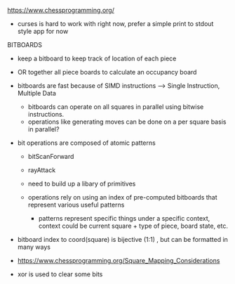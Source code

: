 https://www.chessprogramming.org/

- curses is hard to work with right now, prefer a simple print to stdout style app for now


BITBOARDS
- keep a bitboard to keep track of location of each piece
- OR together all piece boards to calculate an occupancy board 

- bitboards are fast because of SIMD instructions --> Single Instruction, Multiple Data
  - bitboards can operate on all squares in parallel using bitwise instructions. 
  - operations like generating moves can be done on a per square basis in parallel?
- bit operations are composed of atomic patterns
  - bitScanForward
  - rayAttack
  - need to build up a libary of primitives

  - operations rely on using an index of pre-computed bitboards that represent various useful patterns
    - patterns represent specific things under a specific context, context could be current square + type of piece, board state, etc.

- bitboard index to coord(square) is bijective (1:1) , but can be formatted in many ways
 - https://www.chessprogramming.org/Square_Mapping_Considerations
- xor is used to clear some bits
